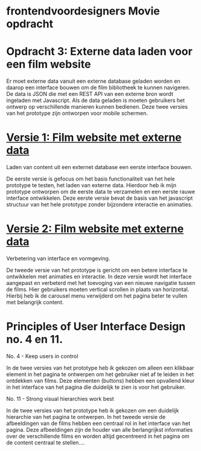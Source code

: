 
# frontendvoordesigners Movie opdracht

# Opdracht 3: Externe data laden voor een film website
Er moet externe data vanuit een externe database geladen worden en daarop een interface bouwen om de film bibliotheek te kunnen navigeren. De data is JSON die met een REST API van een externe bron wordt ingeladen met Javascript. Als de data geladen is moeten gebruikers het ontwerp op verschillende manieren kunnen bedienen. Deze twee versies van het prototype zijn ontworpen voor mobile schermen.

# [Versie 1: Film website met externe data](https://jack792.github.io/frontendvoordesigners/opdracht3/v1/)
Laden van content uit een externet database een eerste interface bouwen.

De eerste versie is gefocus om het basis functionaliteit van het hele prototype te testen, het laden van externe data. Hierdoor heb ik mijn prototype ontworpen om de eerste data te verzamelen en een eerste rauwe interface ontwikkelen.
Deze eerste versie bevat de basis van het javascript structuur van het hele prototype zonder bijzondere interactie en animaties.

# [Versie 2: Film website met externe data](https://jack792.github.io/frontendvoordesigners/opdracht3/v2/) 
Verbetering van interface en vormgeving.

De tweede versie van het prototype is gericht om een betere interface te ontwikkelen met animaties en interactie. In deze versie wordt het interface aangepast en verbeterd met het toevoging van een nieuwe navigatie tussen de films. Hier gebruikers moeten vertical scrollen in plaats van horizontal. Hierbij heb ik de carousel menu verwijderd om het pagina beter te vullen met belangrijk content.

# Principles of User Interface Design no. 4 en 11.
No. 4 - Keep users in control

In de twee versies van het prototype heb ik gekozen om alleen een klikbaar element in het pagina te ontwerpen om het gebruiker niet af te leiden in het ontdekken van films. Deze elementen (buttons) hebben een opvallend kleur in het interface van het pagina die duidelijk te zien is voor het gebruiker.

No. 11 - Strong visual hierarchies work best

In de twee versies van het prototype heb ik gekozen om een duidelijk hierarchie van het pagina te ontwerpen. In het tweede versie de afbeeldingen van de films hebben een centraal rol in het interface van het pagina.
Deze afbeeldingen zijn de houder van alle berlangrijkst informaties over de verschillende films en worden altijd gecentreerd in het pagina om de content centraal te stellen....



